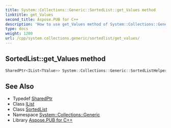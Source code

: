 ```yaml
---
title: System::Collections::Generic::SortedList::get_Values method
linktitle: get_Values
second_title: Aspose.PUB for C++
description: 'How to use get_Values method of System::Collections::Generic::SortedList class in C++.'
type: docs
weight: 1200
url: /cpp/system.collections.generic/sortedlist/get_values/
---
```

## SortedList::get_Values method




```cpp
SharedPtr<IList<TValue>> System::Collections::Generic::SortedListHelper<TKey, TValue>::get_Values() const
```

## See Also

* Typedef [SharedPtr](../../../system/sharedptr/)
* Class [IList](../../ilist/)
* Class [SortedList](../)
* Namespace [System::Collections::Generic](../../)
* Library [Aspose.PUB for C++](../../../)
